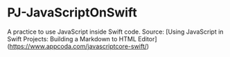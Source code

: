 # PJ-JavaScriptOnSwift
A practice to use JavaScript inside Swift code.
Source:
[Using JavaScript in Swift Projects: Building a Markdown to HTML Editor] (https://www.appcoda.com/javascriptcore-swift/)
